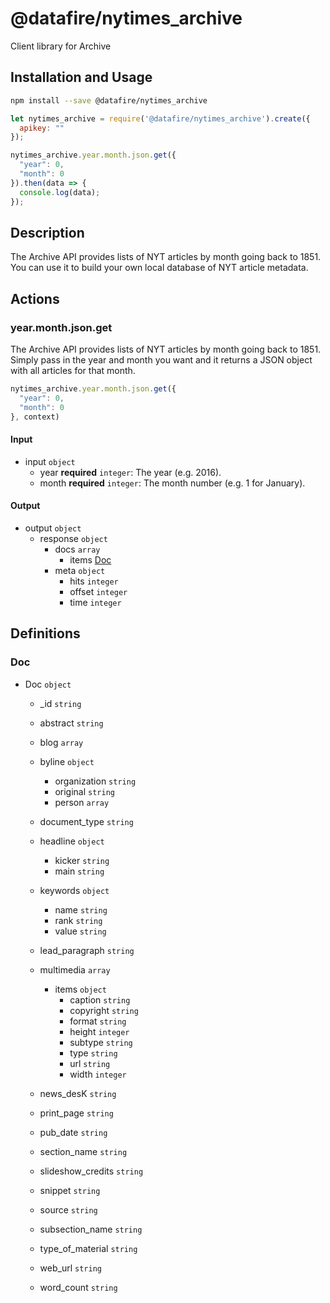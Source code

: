 # @datafire/nytimes_archive

Client library for Archive

## Installation and Usage
```bash
npm install --save @datafire/nytimes_archive
```
```js
let nytimes_archive = require('@datafire/nytimes_archive').create({
  apikey: ""
});

nytimes_archive.year.month.json.get({
  "year": 0,
  "month": 0
}).then(data => {
  console.log(data);
});
```

## Description

The Archive API provides lists of NYT articles by month going back to 1851.  You can use it to build your own local database of NYT article metadata.

## Actions

### year.month.json.get
The Archive API provides lists of NYT articles by month going back to 1851.  Simply pass in the year and month you want and it returns a JSON object with all articles for that month.



```js
nytimes_archive.year.month.json.get({
  "year": 0,
  "month": 0
}, context)
```

#### Input
* input `object`
  * year **required** `integer`: The year (e.g. 2016).
  * month **required** `integer`: The month number (e.g. 1 for January).

#### Output
* output `object`
  * response `object`
    * docs `array`
      * items [Doc](#doc)
    * meta `object`
      * hits `integer`
      * offset `integer`
      * time `integer`



## Definitions

### Doc
* Doc `object`
  * _id `string`
  * abstract `string`
  * blog `array`

  * byline `object`
    * organization `string`
    * original `string`
    * person `array`

  * document_type `string`
  * headline `object`
    * kicker `string`
    * main `string`
  * keywords `object`
    * name `string`
    * rank `string`
    * value `string`
  * lead_paragraph `string`
  * multimedia `array`
    * items `object`
      * caption `string`
      * copyright `string`
      * format `string`
      * height `integer`
      * subtype `string`
      * type `string`
      * url `string`
      * width `integer`
  * news_desK `string`
  * print_page `string`
  * pub_date `string`
  * section_name `string`
  * slideshow_credits `string`
  * snippet `string`
  * source `string`
  * subsection_name `string`
  * type_of_material `string`
  * web_url `string`
  * word_count `string`


